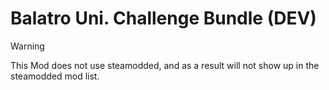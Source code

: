 # Balatro Uni. Challenge Bundle (DEV)

> [!WARNING]
> This Mod does not use steamodded, and as a result will not show up in the steamodded mod list. 
